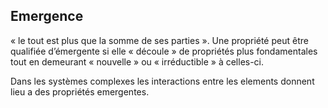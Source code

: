 ## Emergence

« le tout est plus que la somme de ses parties ». Une propriété peut être qualifiée d’émergente si elle « découle » de propriétés plus fondamentales tout en demeurant « nouvelle » ou « irréductible » à celles-ci.

Dans les systèmes complexes les interactions entre les elements donnent lieu a des propriétés emergentes.
